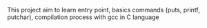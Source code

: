 This project aim to learn entry point, basics commands (puts, printf, putchar), compilation process with gcc in C language
